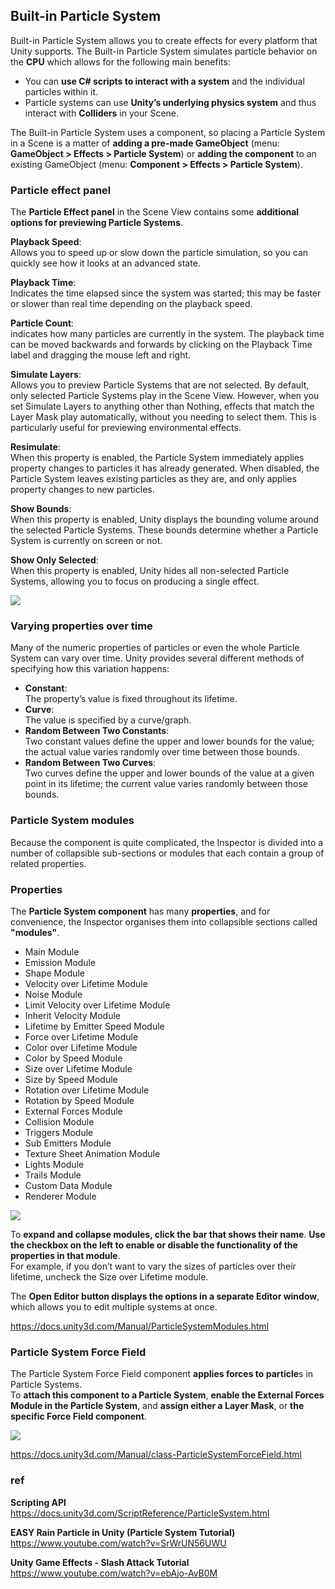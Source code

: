 ## Built-in Particle System

Built-in Particle System allows you to create effects for every platform that Unity supports. The Built-in Particle System simulates particle behavior on the **CPU** which allows for the following main benefits:

- You can **use C# scripts to interact with a system** and the individual particles within it.
- Particle systems can use **Unity’s underlying physics system** and thus interact with **Colliders** in your Scene.
 
 The Built-in Particle System uses a component, so placing a Particle System in a Scene is a matter of **adding a pre-made GameObject** (menu: **GameObject > Effects > Particle System**) or **adding the component** to an existing GameObject (menu: **Component > Effects > Particle System**).
 
### Particle effect panel

The **Particle Effect panel** in the Scene View contains some **additional options for previewing Particle Systems**.

 
**Playback Speed**: \
Allows you to speed up or slow down the particle simulation, so you can quickly see how it looks at an advanced state.

**Playback Time**: \
Indicates the time elapsed since the system was started; this may be faster or slower than real time depending on the playback speed.

**Particle Count**: \
indicates how many particles are currently in the system. The playback time can be moved backwards and forwards by clicking on the Playback Time label and dragging the mouse left and right.


**Simulate Layers**: \
Allows you to preview Particle Systems that are not selected. By default, only selected Particle Systems play in the Scene View. However, when you set Simulate Layers to anything other than Nothing, effects that match the Layer Mask play automatically, without you needing to select them. This is particularly useful for previewing environmental effects.
 

**Resimulate**: \
When this property is enabled, the Particle System immediately applies property changes to particles it has already generated. When disabled, the Particle System leaves existing particles as they are, and only applies property changes to new particles.


**Show Bounds**: \
When this property is enabled, Unity displays the bounding volume around the selected Particle Systems. These bounds determine whether a Particle System is currently on screen or not.


**Show Only Selected**: \
When this property is enabled, Unity hides all non-selected Particle Systems, allowing you to focus on producing a single effect.

![](../Particle_System.png)

### Varying properties over time

Many of the numeric properties of particles or even the whole Particle System can vary over time. Unity provides several different methods of specifying how this variation happens:

- **Constant**: \
 The property’s value is fixed throughout its lifetime.
- **Curve**: \
 The value is specified by a curve/graph.
- **Random Between Two Constants**: \
 Two constant values define the upper and lower bounds for the value; the actual value varies randomly over time between those bounds.
- **Random Between Two Curves**: \
 Two curves define the upper and lower bounds of the value at a given point in its lifetime; the current value varies randomly between those bounds.
 
 
### Particle System modules

Because the component is quite complicated, the Inspector is divided into a number of collapsible sub-sections or modules that each contain a group of related properties.


### Properties
The **Particle System component** has many **properties**, and for convenience, the Inspector organises them into collapsible sections called **"modules"**. 


- Main Module
- Emission Module
- Shape Module
- Velocity over Lifetime Module
- Noise Module
- Limit Velocity over Lifetime Module
- Inherit Velocity Module
- Lifetime by Emitter Speed Module
- Force over Lifetime Module
- Color over Lifetime Module
- Color by Speed Module
- Size over Lifetime Module
- Size by Speed Module
- Rotation over Lifetime Module
- Rotation by Speed Module
- External Forces Module
- Collision Module
- Triggers Module
- Sub Emitters Module
- Texture Sheet Animation Module
- Lights Module
- Trails Module
- Custom Data Module
- Renderer Module


![](../PartSysMainInsp.png)



To **expand and collapse modules, click the bar that shows their name**. **Use the checkbox on the left to enable or disable the functionality of the properties in that module**. \
For example, if you don’t want to vary the sizes of particles over their lifetime, uncheck the Size over Lifetime module.

The **Open Editor button displays the options in a separate Editor window**, which allows you to edit multiple systems at once.

https://docs.unity3d.com/Manual/ParticleSystemModules.html


### Particle System Force Field
The Particle System Force Field component **applies forces to particle**s in Particle Systems. \
To **attach this component to a Particle System**, **enable the External Forces Module in the Particle System**, and **assign either a Layer Mask**, or **the specific Force Field component**.


![](../Particle_System_Force_Field.png)


https://docs.unity3d.com/Manual/class-ParticleSystemForceField.html


### ref

**Scripting API** \
https://docs.unity3d.com/ScriptReference/ParticleSystem.html

**EASY Rain Particle in Unity (Particle System Tutorial)** \
https://www.youtube.com/watch?v=SrWrUN56UWU

**Unity Game Effects - Slash Attack Tutorial** \
https://www.youtube.com/watch?v=ebAjo-AvB0M
